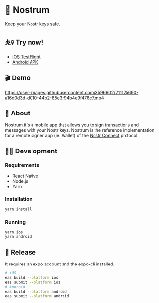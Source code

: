 # 🌊 Nostrum
Keep your Nostr keys safe. 

## ⛹️‍♀️ Try now!

- [iOS TestFlight](https://testflight.apple.com/join/JIbjvN2p)
- [Android APK](https://expo.dev//accounts/nostr-connect/projects/nostrum/builds/4af1e6e5-9308-46c8-9111-a83b57ae20b3)

## 🎬 Demo
https://user-images.githubusercontent.com/3596602/211125690-a16d0d3d-d010-44b2-85e3-94b4e9f476c7.mp4

## 📖 About

Nostrum it's a mobile app that allows you to sign transactions and messages with your Nostr keys. 
Nostrum is the reference implementation for a remote signer app (ie. Wallet) of the [Nostr Connect](https://github.com/nostr-connect/nips/blob/nostr-connect/46.md) protocol.


## 👩‍💻 Development

### Requirements

- React Native
- Node.js
- Yarn


### Installation

```bash
yarn install
```

### Running

```bash
yarn ios
yarn android
```

## 🚢 Release

It requires an expo account and the expo-cli installed.

```bash
# iOS
eas build --platform ios
eas submit --platform ios
# Android
eas build --platform android
eas submit --platform android
```

